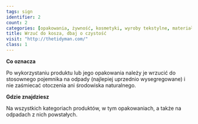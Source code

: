 ```yaml
---
tags: sign
identifier: 2
count: 2
categories: [opakowania, żywność, kosmetyki, wyroby tekstylne, materiały budowlane, urządzenia elektryczne i elektroniczne, zabawki, odpady]
title: Wrzuć do kosza, dbaj o czystość
visit: "http://thetidyman.com/"
class: 1
---
```

**Co oznacza**

Po wykorzystaniu produktu lub jego opakowania należy je wrzucić do stosownego pojemnika na odpady (najlepiej uprzednio wysegregowane) i nie zaśmiecać otoczenia ani środowiska naturalnego.

**Gdzie znajdziesz**

Na wszystkich kategoriach produktów, w tym opakowaniach, a także na odpadach z nich powstałych.
